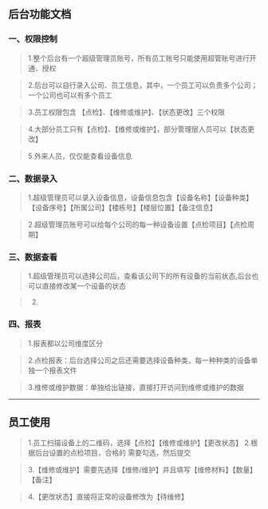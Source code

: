 ## 后台功能文档

### 一、权限控制

>1.整个后台有一个超级管理员账号，所有员工账号只能使用超管账号进行开通、授权

>2.后台可以自行录入公司、员工信息，其中，一个员工可以负责多个公司；一个公司也可以有多个员工

>3.员工权限包含 【点检】、【维修或维护】、【状态更改】三个权限

>4.大部分员工只有【点检】、【维修或维护】，部分管理层人员可以【状态更改】

>5.外来人员，仅仅能查看设备信息

### 二、数据录入

>1.超级管理员可以录入设备信息，设备信息包含【设备名称】【设备种类】【设备序号】【所属公司】【楼栋号】【楼层位置】【备注信息】

>2.超级管理员账号可以给每个公司的每一种设备设置【点检项目】【点检周期】


### 三、数据查看

>1.超级管理员可以选择公司后，查看该公司下的所有设备的当前状态,后台也可以直接修改某一个设备的状态

>2.

### 四、报表
>1.报表都以公司维度区分

>2.点检报表：后台选择公司之后还需要选择设备种类，每一种种类的设备单独一个报表文件

>3.维修或维护数据：单独给出链接，直接打开访问到维修或维护的数据


-------------------------

## 员工使用


>1.员工扫描设备上的二维码，选择【点检】【维修或维护】【更改状态】 
>2.根据后台设置的点检项目，合格的 需要勾选，然后提交

>3.【维修或维护】需要先选择【维修/维护】并且填写【维修材料】【数量】【备注】

>4.【更改状态】直接将正常的设备修改为【待维修】